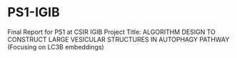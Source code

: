 # PS1-IGIB 

Final Report for PS1 at CSIR IGIB 
Project Title: ALGORITHM DESIGN TO CONSTRUCT LARGE VESICULAR STRUCTURES IN AUTOPHAGY PATHWAY (Focusing on LC3B embeddings)
